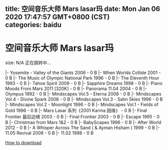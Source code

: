 
title: 空间音乐大师 Mars lasar玛
date: Mon Jan 06 2020 17:47:57 GMT+0800 (CST)    
categories: baidu
---

# 空间音乐大师 Mars lasar玛
size: N/A
 正在跳转中...
 
|- Yosemite - Valley of the Giants 2006 - 0 B
|- When Worlds Collide 2001 - 0 B
|- The Music of Olympic National Park 1996 - 0 B
|- The Eleventh Hour 1993 - 0 B
|- Tahoe Spirit 2009 - 0 B
|- Sapphire Dreams 1998 - 0 B
|- Piano Moods From Mars 2011 [320K] - 0 B
|- Panorama 11.04 2004 - 0 B
|- Olympus 1992 - 0 B
|- Mindscapes Vol.5 - Eterna 2008 - 0 B
|- Mindscapes Vol.4 - Divine Spark 2008 - 0 B
|- Mindscapes Vol.3 - Satin Skies 1996 - 0 B
|- Mindscapes Vol.2 - Moonlight 1996 - 0 B
|- Mindscapes Vol.1 - Fields of Gold 1996 - 0 B
|- Mars Lasar 系列《2001 Karma 因缘》 - 0 B
|- Final Frontier 最后边境 2003 - 0 B
|- Final Frontier 2003 - 0 B
|- Escape 1995 - 0 B
|- Christmas from Mars 1&2 - 0 B
|- BabyScapes 1996 - 0 B
|- After World 2012 - 0 B
|- A Whisper Across The Sand ( & Ayman Hisham ) 1999 - 0 B
|- 11.05 Revival 2008 - 0 B
|- 11.02 1998 - 0 B

[How to download](https://bpcam.bemobtrk.com/go/2ceec3aa-1ca2-46d6-b9ff-aaa5c184517c?jno=2628)